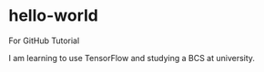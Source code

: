# hello-world
For GitHub Tutorial

I am learning to use TensorFlow and studying a BCS at university.
